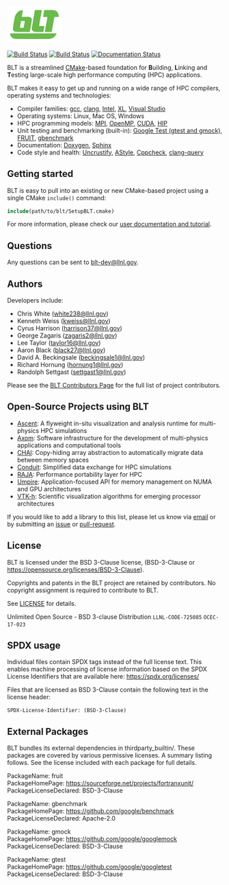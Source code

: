 # <img src="/share/blt/logo/blt_logo.png?raw=true" width="128" valign="middle" alt="BLT"/>

[![Build Status](https://travis-ci.org/LLNL/blt.svg)](https://travis-ci.org/LLNL/blt)
[![Build Status](https://ci.appveyor.com/api/projects/status/fuaftu9mvp0y488j/branch/master?svg=true)](https://ci.appveyor.com/project/cyrush/blt/branch/master)
[![Documentation Status](https://readthedocs.org/projects/llnl-blt/badge/?version=develop)](https://llnl-blt.readthedocs.io/en/develop/?badge=develop)

BLT is a streamlined [CMake](https://cmake.org)-based foundation for 
<b>B</b>uilding, <b>L</b>inking and <b>T</b>esting large-scale high performance computing (HPC) applications.

BLT makes it easy to get up and running on a wide range of HPC compilers, 
operating systems and technologies:
 * Compiler families:
      [gcc](https://gcc.gnu.org), 
      [clang](https://clang.llvm.org), 
      [Intel](https://software.intel.com/en-us/compilers), 
      [XL](https://www.ibm.com/us-en/marketplace/ibm-c-and-c-plus-plus-compiler-family), 
      [Visual Studio](https://visualstudio.microsoft.com/vs/features/cplusplus)
 * Operating systems: 
      Linux, 
      Mac OS, 
      Windows
 * HPC programming models:
      [MPI](https://www.mpi-forum.org/), 
      [OpenMP](https://www.openmp.org/), 
      [CUDA](https://developer.nvidia.com/cuda-zone), 
      [HIP](https://gpuopen.com/compute-product/hip-convert-cuda-to-portable-c-code)
 * Unit testing and benchmarking (built-in):
      [Google Test (gtest and gmock)](https://github.com/google/googletest),
      [FRUIT](https://sourceforge.net/projects/fortranxunit),
      [gbenchmark](https://github.com/google/benchmark)
 * Documentation:
      [Doxygen](http://www.doxygen.nl/), 
      [Sphinx](http://www.sphinx-doc.org)
 * Code style and health:
      [Uncrustify](http://uncrustify.sourceforge.net), 
      [AStyle](http://astyle.sourceforge.net), 
      [Cppcheck](http://cppcheck.sourceforge.net),
      [clang-query](http://clang.llvm.org/docs/LibASTMatchers.html)
 

Getting started
---------------

BLT is easy to pull into an existing or new CMake-based project using a single CMake `include()` command:

  ```cmake
  include(path/to/blt/SetupBLT.cmake)
  ```

For more information, please check our [user documentation and tutorial](https://llnl-blt.readthedocs.io).

Questions
---------

Any questions can be sent to blt-dev@llnl.gov.

Authors
-------

Developers include:

 * Chris White (white238@llnl.gov)
 * Kenneth Weiss (kweiss@llnl.gov)
 * Cyrus Harrison (harrison37@llnl.gov)
 * George Zagaris (zagaris2@llnl.gov)
 * Lee Taylor (taylor16@llnl.gov)
 * Aaron Black (black27@llnl.gov)
 * David A. Beckingsale (beckingsale1@llnl.gov)
 * Richard Hornung (hornung1@llnl.gov)
 * Randolph Settgast (settgast1@llnl.gov)

Please see the [BLT Contributors Page](https://github.com/LLNL/BLT/graphs/contributors) for the full list of project contributors.

Open-Source Projects using BLT
------------------------------

 * [Ascent](https://github.com/Alpine-DAV/ascent): A flyweight in-situ visualization and analysis runtime for multi-physics HPC simulations
 * [Axom](https://github.com/LLNL/axom): Software infrastructure for the development of multi-physics applications and computational tools
 * [CHAI](https://github.com/LLNL/CHAI): Copy-hiding array abstraction to automatically migrate data between memory spaces
 * [Conduit](https://github.com/LLNL/conduit): Simplified data exchange for HPC simulations
 * [RAJA](https://github.com/LLNL/raja): Performance portability layer for HPC
 * [Umpire](https://github.com/LLNL/Umpire): Application-focused API for memory management on NUMA and GPU architectures
 * [VTK-h](https://github.com/Alpine-DAV/vtk-h): Scientific visualization algorithms for emerging processor architectures

If you would like to add a library to this list, please let us know via [email](mailto:blt-dev@llnl.gov)
or by submitting an [issue](https://github.com/LLNL/blt/issues) or [pull-request](https://github.com/LLNL/blt/pulls).

License
-------

BLT is licensed under the BSD 3-Clause license,
(BSD-3-Clause or https://opensource.org/licenses/BSD-3-Clause).

Copyrights and patents in the BLT project are retained by contributors.
No copyright assignment is required to contribute to BLT.

See [LICENSE](./LICENSE) for details.
 
Unlimited Open Source - BSD 3-clause Distribution
`LLNL-CODE-725085`  `OCEC-17-023`

SPDX usage
------------

Individual files contain SPDX tags instead of the full license text.
This enables machine processing of license information based on the SPDX
License Identifiers that are available here: https://spdx.org/licenses/

Files that are licensed as BSD 3-Clause contain the following
text in the license header:

    SPDX-License-Identifier: (BSD-3-Clause)

External Packages
-------------------
BLT bundles its external dependencies in thirdparty_builtin/.  These
packages are covered by various permissive licenses.  A summary listing
follows.  See the license included with each package for full details.

PackageName: fruit  
PackageHomePage: https://sourceforge.net/projects/fortranxunit/  
PackageLicenseDeclared: BSD-3-Clause  

PackageName: gbenchmark  
PackageHomePage: https://github.com/google/benchmark  
PackageLicenseDeclared: Apache-2.0  

PackageName: gmock  
PackageHomePage: https://github.com/google/googlemock  
PackageLicenseDeclared: BSD-3-Clause  

PackageName: gtest  
PackageHomePage: https://github.com/google/googletest  
PackageLicenseDeclared: BSD-3-Clause  
